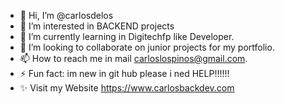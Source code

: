 - 👋 Hi, I’m @carlosdelos
- 👀 I’m interested in BACKEND projects
- 🌱 I’m currently learning in Digitechfp like Developer.
- 💞️ I’m looking to collaborate on junior projects for my portfolio.
- 📫 How to reach me in mail carloslospinos@gmail.com.
- ⚡ Fun fact: im new in git hub please i ned HELP!!!!!!
- ✨ Visit my Website https://www.carlosbackdev.com

<!---
carlosdelos/carlosdelos is a ✨ special ✨ repository because its `README.md` (this file) appears on your GitHub profile.
You can click the Preview link to take a look at your changes.
--->
